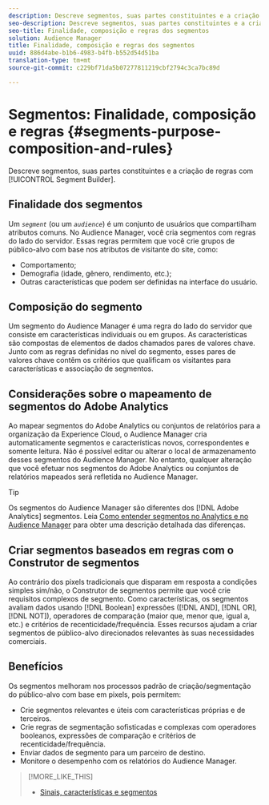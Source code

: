 ```yaml
---
description: Descreve segmentos, suas partes constituintes e a criação de regras com o Construtor de segmentos.
seo-description: Descreve segmentos, suas partes constituintes e a criação de regras com o Construtor de segmentos.
seo-title: Finalidade, composição e regras dos segmentos
solution: Audience Manager
title: Finalidade, composição e regras dos segmentos
uuid: 886d4abe-b1b6-4983-b4fb-b552d54d51ba
translation-type: tm+mt
source-git-commit: c229bf71da5b07277811219cbf2794c3ca7bc89d

---
```



# Segmentos: Finalidade, composição e regras {#segments-purpose-composition-and-rules}

Descreve segmentos, suas partes constituintes e a criação de regras com [!UICONTROL Segment Builder].

## Finalidade dos segmentos

Um *`segment`* (ou um *`audience`*) é um conjunto de usuários que compartilham atributos comuns. No Audience Manager, você cria segmentos com regras do lado do servidor. Essas regras permitem que você crie grupos de público-alvo com base nos atributos de visitante do site, como:

* Comportamento;
* Demografia (idade, gênero, rendimento, etc.);
* Outras características que podem ser definidas na interface do usuário.

## Composição do segmento

Um segmento do Audience Manager é uma regra do lado do servidor que consiste em características individuais ou em grupos. As características são compostas de elementos de dados chamados pares de valores chave. Junto com as regras definidas no nível do segmento, esses pares de valores chave contêm os critérios que qualificam os visitantes para características e associação de segmentos.

## Considerações sobre o mapeamento de segmentos do Adobe Analytics

Ao mapear segmentos do Adobe Analytics ou conjuntos de relatórios para a organização da Experience Cloud, o Audience Manager cria automaticamente segmentos e características novos, correspondentes e somente leitura. Não é possível editar ou alterar o local de armazenamento desses segmentos do Audience Manager. No entanto, qualquer alteração que você efetuar nos segmentos do Adobe Analytics ou conjuntos de relatórios mapeados será refletida no Audience Manager.

>[!TIP]
>
>Os segmentos do Audience Manager são diferentes dos [!DNL Adobe Analytics] segmentos. Leia [Como entender segmentos no Analytics e no Audience Manager](https://marketing.adobe.com/resources/help/en_US/analytics/audiences/aam-analytics-segments.html) para obter uma descrição detalhada das diferenças.

## Criar segmentos baseados em regras com o Construtor de segmentos

Ao contrário dos pixels tradicionais que disparam em resposta a condições simples sim/não, o Construtor de segmentos permite que você crie requisitos complexos de segmento. Como características, os segmentos avaliam dados usando [!DNL Boolean] expressões ([!DNL AND], [!DNL OR], [!DNL NOT]), operadores de comparação (maior que, menor que, igual a, etc.) e critérios de recenticidade/frequência. Esses recursos ajudam a criar segmentos de público-alvo direcionados relevantes às suas necessidades comerciais.

## Benefícios

Os segmentos melhoram nos processos padrão de criação/segmentação do público-alvo com base em pixels, pois permitem:

* Crie segmentos relevantes e úteis com características próprias e de terceiros.
* Crie regras de segmentação sofisticadas e complexas com operadores booleanos, expressões de comparação e critérios de recenticidade/frequência.
* Enviar dados de segmento para um parceiro de destino.
* Monitore o desempenho com os relatórios do Audience Manager.

>[!MORE_LIKE_THIS]
>
>* [Sinais, características e segmentos](../../reference/signal-trait-segment.md)

